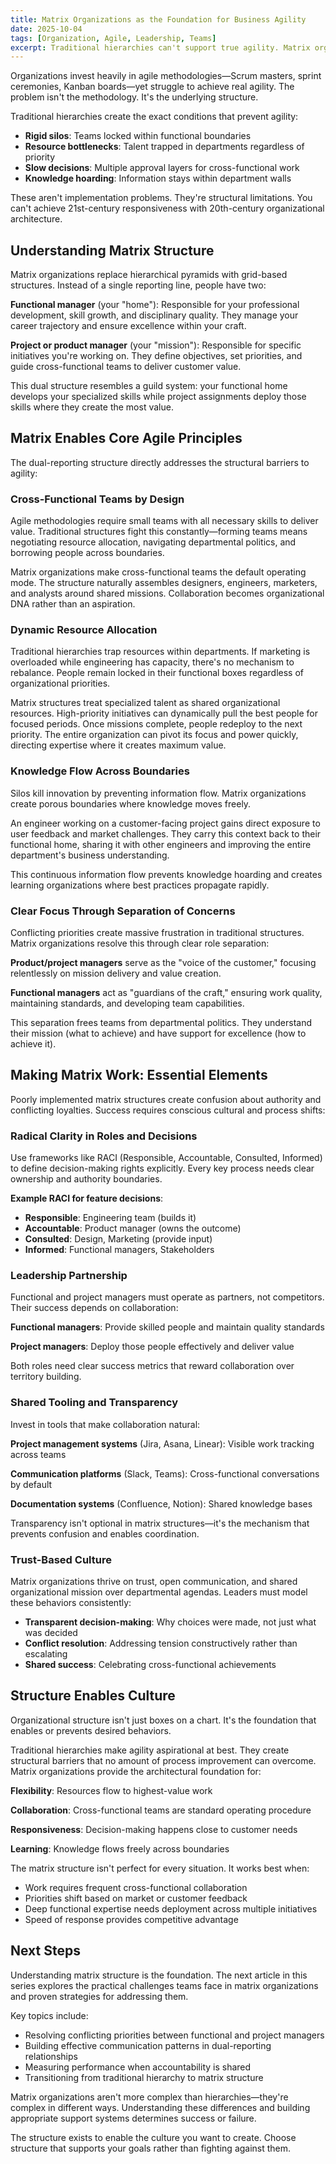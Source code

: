 ```yaml
---
title: Matrix Organizations as the Foundation for Business Agility
date: 2025-10-04
tags: [Organization, Agile, Leadership, Teams]
excerpt: Traditional hierarchies can't support true agility. Matrix organizations provide the structural foundation that enables cross-functional teams, dynamic resource allocation, and responsive decision-making.
---
```


Organizations invest heavily in agile methodologies—Scrum masters, sprint ceremonies, Kanban boards—yet struggle to achieve real agility. The problem isn't the methodology. It's the underlying structure.

Traditional hierarchies create the exact conditions that prevent agility:

- **Rigid silos**: Teams locked within functional boundaries
- **Resource bottlenecks**: Talent trapped in departments regardless of priority
- **Slow decisions**: Multiple approval layers for cross-functional work
- **Knowledge hoarding**: Information stays within department walls

These aren't implementation problems. They're structural limitations. You can't achieve 21st-century responsiveness with 20th-century organizational architecture.

## Understanding Matrix Structure

Matrix organizations replace hierarchical pyramids with grid-based structures. Instead of a single reporting line, people have two:

**Functional manager** (your "home"): Responsible for your professional development, skill growth, and disciplinary quality. They manage your career trajectory and ensure excellence within your craft.

**Project or product manager** (your "mission"): Responsible for specific initiatives you're working on. They define objectives, set priorities, and guide cross-functional teams to deliver customer value.

This dual structure resembles a guild system: your functional home develops your specialized skills while project assignments deploy those skills where they create the most value.

## Matrix Enables Core Agile Principles

The dual-reporting structure directly addresses the structural barriers to agility:

### Cross-Functional Teams by Design

Agile methodologies require small teams with all necessary skills to deliver value. Traditional structures fight this constantly—forming teams means negotiating resource allocation, navigating departmental politics, and borrowing people across boundaries.

Matrix organizations make cross-functional teams the default operating mode. The structure naturally assembles designers, engineers, marketers, and analysts around shared missions. Collaboration becomes organizational DNA rather than an aspiration.

### Dynamic Resource Allocation

Traditional hierarchies trap resources within departments. If marketing is overloaded while engineering has capacity, there's no mechanism to rebalance. People remain locked in their functional boxes regardless of organizational priorities.

Matrix structures treat specialized talent as shared organizational resources. High-priority initiatives can dynamically pull the best people for focused periods. Once missions complete, people redeploy to the next priority. The entire organization can pivot its focus and power quickly, directing expertise where it creates maximum value.

### Knowledge Flow Across Boundaries

Silos kill innovation by preventing information flow. Matrix organizations create porous boundaries where knowledge moves freely.

An engineer working on a customer-facing project gains direct exposure to user feedback and market challenges. They carry this context back to their functional home, sharing it with other engineers and improving the entire department's business understanding.

This continuous information flow prevents knowledge hoarding and creates learning organizations where best practices propagate rapidly.

### Clear Focus Through Separation of Concerns

Conflicting priorities create massive frustration in traditional structures. Matrix organizations resolve this through clear role separation:

**Product/project managers** serve as the "voice of the customer," focusing relentlessly on mission delivery and value creation.

**Functional managers** act as "guardians of the craft," ensuring work quality, maintaining standards, and developing team capabilities.

This separation frees teams from departmental politics. They understand their mission (what to achieve) and have support for excellence (how to achieve it).

## Making Matrix Work: Essential Elements

Poorly implemented matrix structures create confusion about authority and conflicting loyalties. Success requires conscious cultural and process shifts:

### Radical Clarity in Roles and Decisions

Use frameworks like RACI (Responsible, Accountable, Consulted, Informed) to define decision-making rights explicitly. Every key process needs clear ownership and authority boundaries.

**Example RACI for feature decisions**:
- **Responsible**: Engineering team (builds it)
- **Accountable**: Product manager (owns the outcome)
- **Consulted**: Design, Marketing (provide input)
- **Informed**: Functional managers, Stakeholders

### Leadership Partnership

Functional and project managers must operate as partners, not competitors. Their success depends on collaboration:

**Functional managers**: Provide skilled people and maintain quality standards

**Project managers**: Deploy those people effectively and deliver value

Both roles need clear success metrics that reward collaboration over territory building.

### Shared Tooling and Transparency

Invest in tools that make collaboration natural:

**Project management systems** (Jira, Asana, Linear): Visible work tracking across teams

**Communication platforms** (Slack, Teams): Cross-functional conversations by default

**Documentation systems** (Confluence, Notion): Shared knowledge bases

Transparency isn't optional in matrix structures—it's the mechanism that prevents confusion and enables coordination.

### Trust-Based Culture

Matrix organizations thrive on trust, open communication, and shared organizational mission over departmental agendas. Leaders must model these behaviors consistently:

- **Transparent decision-making**: Why choices were made, not just what was decided
- **Conflict resolution**: Addressing tension constructively rather than escalating
- **Shared success**: Celebrating cross-functional achievements

## Structure Enables Culture

Organizational structure isn't just boxes on a chart. It's the foundation that enables or prevents desired behaviors.

Traditional hierarchies make agility aspirational at best. They create structural barriers that no amount of process improvement can overcome. Matrix organizations provide the architectural foundation for:

**Flexibility**: Resources flow to highest-value work

**Collaboration**: Cross-functional teams are standard operating procedure

**Responsiveness**: Decision-making happens close to customer needs

**Learning**: Knowledge flows freely across boundaries

The matrix structure isn't perfect for every situation. It works best when:

- Work requires frequent cross-functional collaboration
- Priorities shift based on market or customer feedback
- Deep functional expertise needs deployment across multiple initiatives
- Speed of response provides competitive advantage

## Next Steps

Understanding matrix structure is the foundation. The next article in this series explores the practical challenges teams face in matrix organizations and proven strategies for addressing them.

Key topics include:

- Resolving conflicting priorities between functional and project managers
- Building effective communication patterns in dual-reporting relationships
- Measuring performance when accountability is shared
- Transitioning from traditional hierarchy to matrix structure

Matrix organizations aren't more complex than hierarchies—they're complex in different ways. Understanding these differences and building appropriate support systems determines success or failure.

The structure exists to enable the culture you want to create. Choose structure that supports your goals rather than fighting against them.
